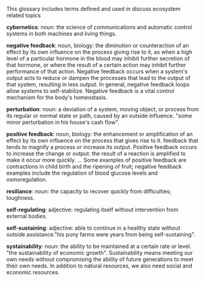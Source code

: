 This glossary includes terms defined and used in discuss ecosystem related topics

__cybernetics__: noun: the science of communications and automatic control systems in both machines and living things.

__negative feedback__: noun, biology: the diminution or counteraction of an effect by its own influence on the process giving rise to it, as when a high level of a particular hormone in the blood may inhibit further secretion of that hormone, or where the result of a certain action may inhibit further performance of that action. Negative feedback occurs when a system's output acts to reduce or dampen the processes that lead to the output of that system, resulting in less output. In general, negative feedback loops allow systems to self-stabilize. Negative feedback is a vital control mechanism for the body's homeostasis.

__perturbation__: noun: a deviation of a system, moving object, or process from its regular or normal state or path, caused by an outside influence.
"some minor perturbation in his house's cash flow".

__positive feedback__: noun, biology: the enhancement or amplification of an effect by its own influence on the process that gives rise to it. feedback that tends to magnify a process or increase its output. Positive feedback occurs to increase the change or output: the result of a reaction is amplified to make it occur more quickly. ... Some examples of positive feedback are contractions in child birth and the ripening of fruit; negative feedback examples include the regulation of blood glucose levels and osmoregulation.

__resiliance__: noun: the capacity to recover quickly from difficulties; toughness.

__self-regulating__: adjective: regulating itself without intervention from external bodies.

__self-sustaining__: adjective: able to continue in a healthy state without outside assistance."his puny farms were years from being self-sustaining".

__systainability__: noun: the ability to be maintained at a certain rate or level. "the sustainability of economic growth". Sustainability means meeting our own needs without compromising the ability of future generations to meet their own needs. In addition to natural resources, we also need social and economic resources.

